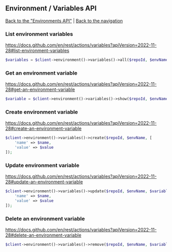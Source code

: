## Environment / Variables API
[Back to the "Environments API"](../environments.md) | [Back to the navigation](../README.md)

### List environment variables

https://docs.github.com/en/rest/actions/variables?apiVersion=2022-11-28#list-environment-variables

```php
$variables = $client->environment()->variables()->all($repoId, $envName);
```

### Get an environment variable

https://docs.github.com/en/rest/actions/variables?apiVersion=2022-11-28#get-an-environment-variable

```php
$variable = $client->environment()->variables()->show($repoId, $envName, $variableName);
```

### Create environment variable

https://docs.github.com/en/rest/actions/variables?apiVersion=2022-11-28#create-an-environment-variable

```php
$client->environment()->variables()->create($repoId, $envName, [
    'name' => $name,
    'value' => $value
]);
```

### Update environment variable

https://docs.github.com/en/rest/actions/variables?apiVersion=2022-11-28#update-an-environment-variable

```php
$client->environment()->variables()->update($repoId, $envName, $variableName, [
    'name' => $name,
    'value' => $value
]);
```

### Delete an environment variable

https://docs.github.com/en/rest/actions/variables?apiVersion=2022-11-28#delete-an-environment-variable

```php
$client->environment()->variables()->remove($repoId, $envName, $variableName);
```

